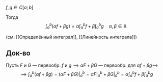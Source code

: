 $f, g \in C[a;b]$

Тогда 
$$
\int_{a}^{b} (\alpha f+\beta g) =\alpha \int_{a}^{b} f+\beta \int_{a}^{b}g  \quad \alpha,\beta \in \mathbb{R}
$$

(см. [[Определённый интеграл]], [[Линейность интеграла]])
## Док-во

Пусть $F$ и $G$ — первообр. $f$ и $g\implies \alpha F+\beta G$ — первообр. для $\alpha f+\beta g\implies$
$$
\implies \int_{a}^{b} (\alpha f+\beta g)=(\alpha F+\beta G)\bigg|_{a}^{b}=\alpha F\bigg|_{a}^{b}+\beta G\bigg|_{a}^{b}=\alpha \int_{a}^{b} f+\beta \int_{a}^{b} g   
$$

